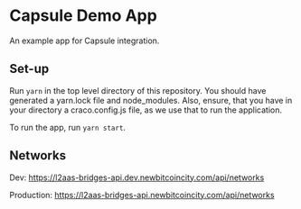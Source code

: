 # Capsule Demo App

An example app for Capsule integration.

## Set-up

Run `yarn` in the top level directory of this repository. You should have generated a yarn.lock file and node_modules. Also, ensure, that you have in your directory a craco.config.js file, as we use that to run the application.

To run the app, run `yarn start`.

## Networks

Dev: https://l2aas-bridges-api.dev.newbitcoincity.com/api/networks

Production: https://l2aas-bridges-api.newbitcoincity.com/api/networks